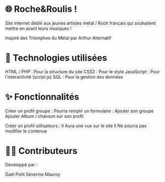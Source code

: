 # 🌐 Roche&Roulis !

Site internet dédié aux jeunes artistes métal / Rock français qui souhaitent mettre en avant leurs musiques !

Inspiré des Triomphes du Métal par Arthur Alternatif


# 🚀 Technologies utilisées

HTML / PHP : Pour la structure du site
CSS3  : Pour le style 
JavaScript : Pour l'interactivité (script.js)
SQL : Pour la gestion des données


# ✨ Fonctionnalités

Créer un profil groupe : 
  Pourra remplir un formulaire :
  Ajouter son groupe
  Ajouter Album / chanson sur son profil 


Créer un profil utilisateurs :
  Il Aura une vue sur le site
  Il Ne pourra pas modifier le contenue 


# 🧑‍💻 Contributeurs

Développé par :

Gaël Petit
Séverine Mauroy
